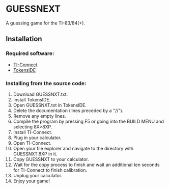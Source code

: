 # GUESSNEXT
A guessing game for the TI-83/84(+).

## Installation

### Required software:
- [TI-Connect](https://education.ti.com/en/products/computer-software/ti-connect-sw "ti.com")
- [TokensIDE](https://www.ticalc.org/archives/files/fileinfo/433/43315.html "ticalc.org")

### Installing from the source code:
01. Download GUESSNXT.txt.
02. Install TokensIDE.
03. Open GUESSNXT.txt in TokensIDE.
04. Delete the documentation (lines preceded by a "//").
05. Remove any empty lines.
06. Compile the program by pressing F5 or going into the BUILD MENU and selecting 8X>8XP.
08. Install TI-Connect.
09. Plug in your calculator.
10. Open TI-Connect.
11. Open your file explorer and navigate to the directory with GUESSNXT.8XP in it.
12. Copy GUESSNXT to your calculator.
13. Wait for the copy process to finish and wait an additional ten seconds for TI-Connect to finish calibration.
14. Unplug your calculator.
15. Enjoy your game!
